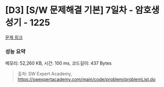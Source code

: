 # [D3] [S/W 문제해결 기본] 7일차 - 암호생성기 - 1225 

[문제 링크](https://swexpertacademy.com/main/code/problem/problemDetail.do?contestProbId=AV14uWl6AF0CFAYD) 

### 성능 요약

메모리: 52,260 KB, 시간: 100 ms, 코드길이: 437 Bytes



> 출처: SW Expert Academy, https://swexpertacademy.com/main/code/problem/problemList.do